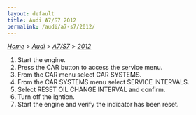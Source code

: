 ```yaml
---
layout: default
title: Audi A7/S7 2012
permalink: /audi/a7-s7/2012/
---
```

[*Home*](/) > [*Audi*](/audi/) > [*A7/S7*](/audi/a7-s7/) > [*2012*](/audi/a7-s7/2012/)

1. Start the engine.
2. Press the CAR button to access the service menu.
3. From the CAR menu select CAR SYSTEMS.
4. From the CAR SYSTEMS menu select SERVICE INTERVALS.
5. Select RESET OIL CHANGE INTERVAL and confirm.
6. Turn off the igntion.
7. Start the engine and verify the indicator has been reset.
